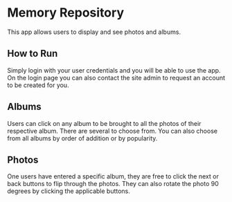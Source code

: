 # Memory Repository

This app allows users to display and see photos and albums.

## How to Run

Simply login with your user credentials and you will be able to use the app. On the login page you can also contact the site admin to request an account to be created for you.

## Albums

Users can click on any album to be brought to all the photos of their respective album. There are several to choose from. You can also choose from all albums by order of addition or by popularity.

## Photos
One users have entered a specific album, they are free to click the next or back buttons to flip through the photos. They can also rotate the photo 90 degrees by clicking the applicable buttons.